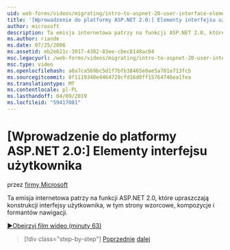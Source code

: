 ```yaml
---
uid: web-forms/videos/migrating/intro-to-aspnet-20-user-interface-elements
title: '[Wprowadzenie do platformy ASP.NET 2.0:] Elementy interfejsu użytkownika | Dokumentacja firmy Microsoft'
author: microsoft
description: Ta emisja internetowa patrzy na funkcji ASP.NET 2.0, które upraszczają konstrukcji interfejsy użytkownika, w tym strony wzorcowe, kompozycje i formantów nawigacji.
ms.author: riande
ms.date: 07/25/2006
ms.assetid: eb2e621c-3017-4382-83ee-cbec8148ac04
msc.legacyurl: /web-forms/videos/migrating/intro-to-aspnet-20-user-interface-elements
msc.type: video
ms.openlocfilehash: a0a7ca569bc5d1f7bfb38465e0ae5a701e713fcb
ms.sourcegitcommit: 0f1119340e4464720cfd16d0ff15764746ea1fea
ms.translationtype: MT
ms.contentlocale: pl-PL
ms.lasthandoff: 04/09/2019
ms.locfileid: "59417081"
---
```

# <a name="intro-to-aspnet-20-user-interface-elements"></a>[Wprowadzenie do platformy ASP.NET 2.0:] Elementy interfejsu użytkownika

przez [firmy Microsoft](https://github.com/microsoft)

Ta emisja internetowa patrzy na funkcji ASP.NET 2.0, które upraszczają konstrukcji interfejsy użytkownika, w tym strony wzorcowe, kompozycje i formantów nawigacji.

[&#9654;Obejrzyj film wideo (minuty 63)](https://channel9.msdn.com/Blogs/ASP-NET-Site-Videos/intro-to-aspnet-20-user-interface-elements)

> [!div class="step-by-step"]
> [Poprzednie](intro-to-aspnet-20-aspnet-20-fundamentals.md)
> [dalej](migrating-from-classic-asp-to-aspnet.md)
